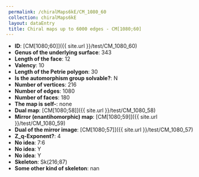 ```yaml
--- 
 permalink: /chiralMaps6kE/CM_1080_60 
 collection: chiralMaps6kE
 layout: dataEntry
 title: Chiral maps up to 6000 edges - CM[1080;60]
---
```


- **ID**: [CM[1080;60]]({{ site.url }}/test/CM_1080_60)
- **Genus of the underlying surface**: 343
- **Length of the face**: 12
- **Valency**: 10
- **Length of the Petrie polygon**: 30
- **Is the automorphism group solvable?**: N
- **Number of vertices**: 216
- **Number of edges**: 1080
- **Number of faces**: 180
- **The map is self-**: none
- **Dual map**: [CM[1080;58]]({{ site.url }}/test/CM_1080_58)
- **Mirror (enantihomorphic) map**: [CM[1080;59]]({{ site.url }}/test/CM_1080_59)
- **Dual of the mirror image**: [CM[1080;57]]({{ site.url }}/test/CM_1080_57)
- **Z_q-Exponent?**: 4
- **No idea**:  7:6
- **No idea**: Y
- **No idea**: Y
- **Skeleton**: Sk(216;87)
- **Some other kind of skeleton**: nan
